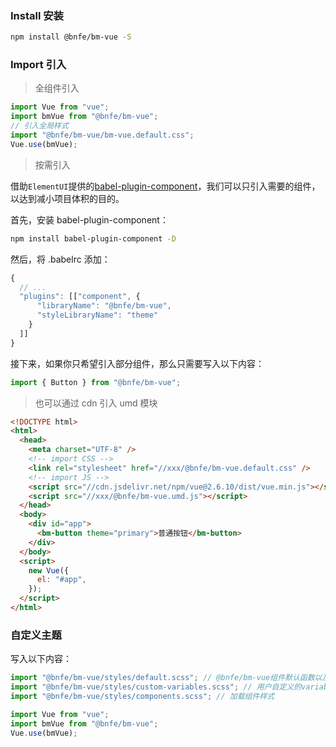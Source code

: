 ### Install 安装

```bash
npm install @bnfe/bm-vue -S
```

### Import 引入

> 全组件引入

```javascript
import Vue from "vue";
import bmVue from "@bnfe/bm-vue";
// 引入全局样式
import "@bnfe/bm-vue/bm-vue.default.css";
Vue.use(bmVue);
```

> 按需引入

借助`ElementUI`提供的[babel-plugin-component](https://github.com/ElementUI/babel-plugin-component)，我们可以只引入需要的组件，以达到减小项目体积的目的。

首先，安装 babel-plugin-component：

```bash
npm install babel-plugin-component -D
```

然后，将 .babelrc 添加：

```javascript
{
  // ...
  "plugins": [["component", {
      "libraryName": "@bnfe/bm-vue",
      "styleLibraryName": "theme"
    }
  ]]
}
```

接下来，如果你只希望引入部分组件，那么只需要写入以下内容：

```javascript
import { Button } from "@bnfe/bm-vue";
```

> 也可以通过 cdn 引入 umd 模块

```html
<!DOCTYPE html>
<html>
  <head>
    <meta charset="UTF-8" />
    <!-- import CSS -->
    <link rel="stylesheet" href="//xxx/@bnfe/bm-vue.default.css" />
    <!-- import JS -->
    <script src="//cdn.jsdelivr.net/npm/vue@2.6.10/dist/vue.min.js"></script>
    <script src="//xxx/@bnfe/bm-vue.umd.js"></script>
  </head>
  <body>
    <div id="app">
      <bm-button theme="primary">普通按钮</bm-button>
    </div>
  </body>
  <script>
    new Vue({
      el: "#app",
    });
  </script>
</html>
```

### 自定义主题

写入以下内容：

```js
import "@bnfe/bm-vue/styles/default.scss"; // @bnfe/bm-vue组件默认函数以及variables
import "@bnfe/bm-vue/styles/custom-variables.scss"; // 用户自定义的variables覆盖默认常量配置
import "@bnfe/bm-vue/styles/components.scss"; // 加载组件样式

import Vue from "vue";
import bmVue from "@bnfe/bm-vue";
Vue.use(bmVue);
```
